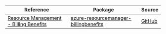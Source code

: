 | Reference | Package | Source |
|---|---|---|
|[Resource Management - Billing Benefits](resourcemanager-billingbenefits-readme.md)|[azure-resourcemanager-billingbenefits](https://repo1.maven.org/maven2/com/azure/resourcemanager/azure-resourcemanager-billingbenefits)|[GitHub](https://github.com/Azure/azure-sdk-for-java/blob/main/sdk/billingbenefits/azure-resourcemanager-billingbenefits)|
